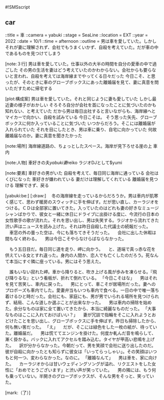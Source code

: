 #!SMSscript

## car

::title = 車
::camera = yabuki
::stage = SeaLine
::location = EXT
::year = 2022
::date = 10/1
::time = afternoon
::outline = 男は車を愛していた。しかしそれが妻に理解されず、会社でもうまくいかず、自殺を考えていた。だが車の中であるものを見つけてしまう

[note:３行]
男は車を愛していた。仕事以外の大半の時間を自分の愛車の中で過ごした
その男の生活を妻はどう考えていたのかわからない。会社からも要らないと言われ、自殺を考えては海岸線までやってくる日々だった
今日こそ、と思ったが、そのときに車のグローブボックスにあった離婚届を見て、妻に真意を問いただすために帰宅する

[plot:構成案]
男は車を愛していた。それと同じように妻も愛していた
しかし最近妻の様子がおかしい
そろそろ自分が会社を首になったことに気づいたのかも知れない、と考えていた
だから男は毎日出社すると言いながらも、海岸線へとマイカーで向かい、自殺を試みている
今日こそは。
そう思った矢先、グローブボックスに何か入っていることに気づいた
いつからだろう。そこには離婚届が入れられていた
それを目にしたとき、男は車に乗り、自宅に向かっていた
何故離婚届なのか。妻に真意を聞きたかった

[note:場所]
海岸線道路の、ちょっとしたスペース。海岸が見下ろせる崖の上
車内

[note:人物]
車好きの夫$yabuki
妻$reiko
ラジオDJとして$yumi

[note:要素]
車好きの男がいた
自殺を考えて、毎日同じ海岸に通っている
会社はくびになった
車好きが嫌われている
妻だけは理解してくれている
離婚届を見つける
理解できず、戻る

[yabuki:be:]
[:draw:]
　冬の海岸線を走っているからだろうか。男は車内が肌寒く感じて、思わず暖房のスウィッチに手を伸ばす。だが思い直し、カーラジオをつける。ＣＤは全部家に置いてきた。入っていたのはどれも妻の好きなミュージシャンばかりで、彼女と一緒に休日にドライブに出掛ける度に、今流行の日本の女性歌手の歌が流れた。それを思い出し、男は失笑する。ラジオから流れてきた渋い声はニュースを読み上げた。それは昨日自殺した代議士の続報だった。
　車窓の外の曇った空は、今にも落ちてきそうだった。
　会社に出した休暇は間もなく終わる。
　男は今日こそやらなけらばならなかった。

　もう五日目だ。毎日同じ道を走り、岬に向かう。
　と、道端で真っ赤な花を供えている女とすれ違った。身内の人間か、恋人でも亡くしたのだろう。死なんて本当にすぐ隣に座っている。男にはそう思えた。

　誰もいない寂れた岬。車から降りると、吹き上げる風が歩みを凍らせる。『飛び降りるな』という看板が、折れて倒れている。
「今日こそはな」
　男はそれを見て苦笑し、車内に戻った。
　男にとって、車こそが居場所だった。妻へのプロポーズも車内でした。愛妻弁当もいつも車内で食べる。一日の中で唯一落ち着けるひと時だった。会社にも、家庭にも、男が男でいられる場所を見つけられず、結局、こんな道しか選ぶことが出来なかった。
　男は車内の掃除を始めた。余分なものは家に全て置いてきたから、本当に綺麗なものだった。
「大事なものはここに入れておけばいい？」
　妻が冗談で指輪をそこに入れようとおどけたことを思い出し、グローブボックスに手を伸ばす。昨日も掃除したから、何も無い筈だった。
「え」
　だが、そこには緑色をした一枚の紙が、待っていた。離婚届だ。
　男は慌ててエンジンを掛けた。何度か軋んだ音を鳴らして、漸く掛かる。バックに入れてアクセルを踏み込む。タイヤが甲高い悲鳴を上げた。
　訳が分からなかった。今朝だって、男を笑顔で会社に送り出したのだ。彼が自殺に向かったとも知らずに彼女は「いってらっしゃい」。その笑顔はいつもと何一つ、変わらなかった。なのに。
「離婚なんて」
　男は車を、家に向けた。
　カーラジオからは甘いウェディングソングが溢れ、リクエストをした女性に「おめでとうございます」と渋い声が笑っていた。
　男の隣には、もう何も乗っていない。半開きのグローブボックスが、そんな男をそっと、笑っていた。

[mark:（了）]
